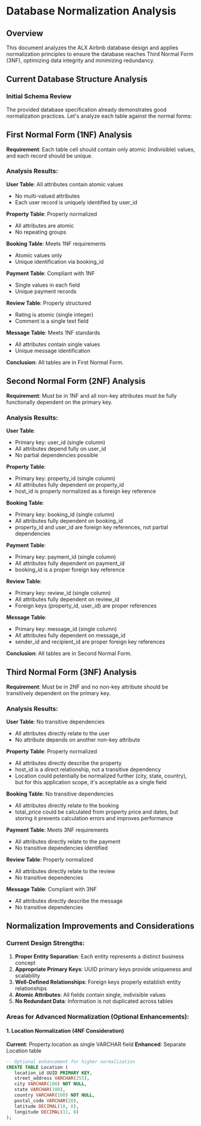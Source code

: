 # Database Normalization Analysis

## Overview
This document analyzes the ALX Airbnb database design and applies normalization principles to ensure the database reaches Third Normal Form (3NF), optimizing data integrity and minimizing redundancy.

## Current Database Structure Analysis

### Initial Schema Review
The provided database specification already demonstrates good normalization practices. Let's analyze each table against the normal forms:

## First Normal Form (1NF) Analysis

**Requirement**: Each table cell should contain only atomic (indivisible) values, and each record should be unique.

### Analysis Results:
 **User Table**: All attributes contain atomic values
- No multi-valued attributes
- Each user record is uniquely identified by user_id

 **Property Table**: Properly normalized
- All attributes are atomic
- No repeating groups

 **Booking Table**: Meets 1NF requirements
- Atomic values only
- Unique identification via booking_id

 **Payment Table**: Compliant with 1NF
- Single values in each field
- Unique payment records

 **Review Table**: Properly structured
- Rating is atomic (single integer)
- Comment is a single text field

 **Message Table**: Meets 1NF standards
- All attributes contain single values
- Unique message identification

**Conclusion**: All tables are in First Normal Form.

## Second Normal Form (2NF) Analysis

**Requirement**: Must be in 1NF and all non-key attributes must be fully functionally dependent on the primary key.

### Analysis Results:

 **User Table**: 
- Primary key: user_id (single column)
- All attributes depend fully on user_id
- No partial dependencies possible

 **Property Table**:
- Primary key: property_id (single column)
- All attributes fully dependent on property_id
- host_id is properly normalized as a foreign key reference

 **Booking Table**:
- Primary key: booking_id (single column)
- All attributes fully dependent on booking_id
- property_id and user_id are foreign key references, not partial dependencies

 **Payment Table**:
- Primary key: payment_id (single column)
- All attributes fully dependent on payment_id
- booking_id is a proper foreign key reference

 **Review Table**:
- Primary key: review_id (single column)
- All attributes fully dependent on review_id
- Foreign keys (property_id, user_id) are proper references

 **Message Table**:
- Primary key: message_id (single column)
- All attributes fully dependent on message_id
- sender_id and recipient_id are proper foreign key references

**Conclusion**: All tables are in Second Normal Form.

## Third Normal Form (3NF) Analysis

**Requirement**: Must be in 2NF and no non-key attribute should be transitively dependent on the primary key.

### Analysis Results:

 **User Table**: No transitive dependencies
- All attributes directly relate to the user
- No attribute depends on another non-key attribute

 **Property Table**: Properly normalized
- All attributes directly describe the property
- host_id is a direct relationship, not a transitive dependency
- Location could potentially be normalized further (city, state, country), but for this application scope, it's acceptable as a single field

 **Booking Table**: No transitive dependencies
- All attributes directly relate to the booking
- total_price could be calculated from property price and dates, but storing it prevents calculation errors and improves performance

 **Payment Table**: Meets 3NF requirements
- All attributes directly relate to the payment
- No transitive dependencies identified

 **Review Table**: Properly normalized
- All attributes directly relate to the review
- No transitive dependencies

 **Message Table**: Compliant with 3NF
- All attributes directly describe the message
- No transitive dependencies

## Normalization Improvements and Considerations

### Current Design Strengths:
1. **Proper Entity Separation**: Each entity represents a distinct business concept
2. **Appropriate Primary Keys**: UUID primary keys provide uniqueness and scalability
3. **Well-Defined Relationships**: Foreign keys properly establish entity relationships
4. **Atomic Attributes**: All fields contain single, indivisible values
5. **No Redundant Data**: Information is not duplicated across tables

### Areas for Advanced Normalization (Optional Enhancements):

#### 1. Location Normalization (4NF Consideration)
**Current**: Property.location as single VARCHAR field
**Enhanced**: Separate Location table
```sql
-- Optional enhancement for higher normalization
CREATE TABLE Location (
   location_id UUID PRIMARY KEY,
   street_address VARCHAR(255),
   city VARCHAR(100) NOT NULL,
   state VARCHAR(100),
   country VARCHAR(100) NOT NULL,
   postal_code VARCHAR(20),
   latitude DECIMAL(10, 8),
   longitude DECIMAL(11, 8)
);